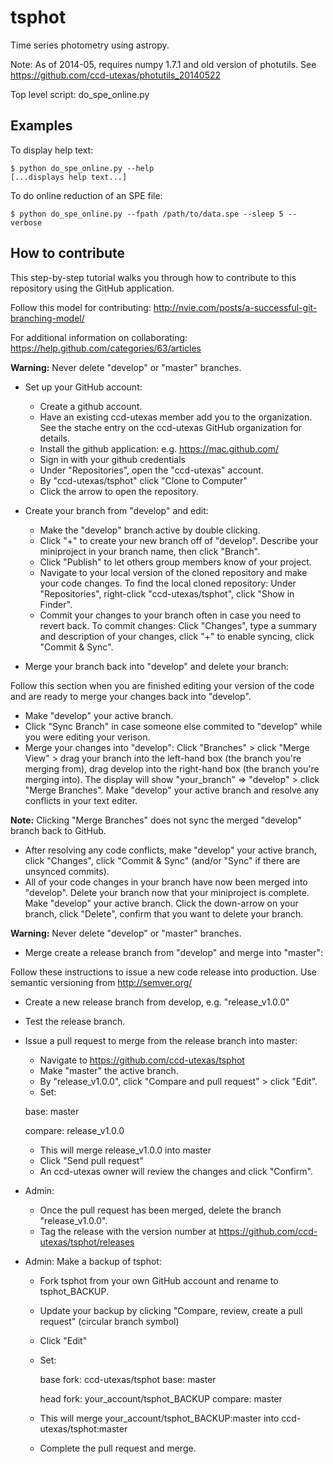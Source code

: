 # tsphot

Time series photometry using astropy.

Note: As of 2014-05, requires numpy 1.7.1 and old version of photutils. See https://github.com/ccd-utexas/photutils_20140522

Top level script: do_spe_online.py

## Examples

To display help text: 
```
$ python do_spe_online.py --help
[...displays help text...]
```

To do online reduction of an SPE file:
```
$ python do_spe_online.py --fpath /path/to/data.spe --sleep 5 --verbose
```

## How to contribute

This step-by-step tutorial walks you through how to contribute to this repository using the GitHub application.

Follow this model for contributing: http://nvie.com/posts/a-successful-git-branching-model/

For additional information on collaborating: https://help.github.com/categories/63/articles

**Warning:** Never delete "develop" or "master" branches.

- Set up your GitHub account:
  - Create a github account.
  - Have an existing ccd-utexas member add you to the organization. See the stache entry on the ccd-utexas GitHub organization for details.
  - Install the github application: e.g. https://mac.github.com/
  - Sign in with your github credentials
  - Under "Repositories", open the "ccd-utexas" account.
  - By "ccd-utexas/tsphot" click "Clone to Computer"
  - Click the arrow to open the repository.

- Create your branch from "develop" and edit:
  - Make the "develop" branch active by double clicking.
  - Click "+" to create your new branch off of "develop". Describe your miniproject in your branch name, then click "Branch".
  - Click "Publish" to let others group members know of your project.
  - Navigate to your local version of the cloned repository and make your code changes. To find the local cloned repository: Under "Repositories", right-click "ccd-utexas/tsphot", click "Show in Finder".
  - Commit your changes to your branch often in case you need to revert back. To commit changes: Click "Changes", type a summary and description of your changes, click "+" to enable syncing, click "Commit & Sync".

- Merge your branch back into "develop" and delete your branch:

Follow this section when you are finished editing your version of the code and are ready to merge your changes back into "develop".

  - Make "develop" your active branch.
  - Click "Sync Branch" in case someone else commited to "develop" while you were editing your verison.
  - Merge your changes into "develop": Click "Branches" > click "Merge View" > drag your branch into the left-hand box (the branch you're merging from), drag develop into the right-hand box (the branch you're merging into). The display will show "your_branch" => "develop" > click "Merge Branches". Make "develop" your active branch and resolve any conflicts in your text editer.

**Note:** Clicking "Merge Branches" does not sync the merged "develop" branch back to GitHub.

  - After resolving any code conflicts, make "develop" your active branch, click "Changes", click "Commit & Sync" (and/or "Sync" if there are unsynced commits).
  - All of your code changes in your branch have now been merged into "develop". Delete your branch now that your miniproject is complete. Make "develop" your active branch. Click the down-arrow on your branch, click "Delete", confirm that you want to delete your branch.

**Warning:** Never delete "develop" or "master" branches.

- Merge create a release branch from "develop" and merge into "master":

Follow these instructions to issue a new code release into production. Use semantic versioning from http://semver.org/

  - Create a new release branch from develop, e.g. "release_v1.0.0"
  - Test the release branch.
  - Issue a pull request to merge from the release branch into master:
    - Navigate to https://github.com/ccd-utexas/tsphot
    - Make "master" the active branch.
    - By "release_v1.0.0", click "Compare and pull request" > click "Edit".
    - Set:
	
    base: master
	
    compare: release_v1.0.0
	
    - This will merge release_v1.0.0 into master
    - Click "Send pull request"
    - An ccd-utexas owner will review the changes and click "Confirm".
  - Admin: 
    - Once the pull request has been merged, delete the branch "release_v1.0.0".
    - Tag the release with the version number at https://github.com/ccd-utexas/tsphot/releases

- Admin: Make a backup of tsphot:
  - Fork tsphot from your own GitHub account and rename to tsphot_BACKUP.
  - Update your backup by clicking "Compare, review, create a pull request" (circular branch symbol)
  - Click "Edit"
  - Set:
  
    base fork: ccd-utexas/tsphot base: master
	
    head fork: your_account/tsphot_BACKUP compare: master
	
  - This will merge your_account/tsphot_BACKUP:master into ccd-utexas/tsphot:master
  - Complete the pull request and merge.
